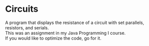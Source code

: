 # Circuits
A program that displays the resistance of a circuit with set parallels, resistors, and serials.<br>
This was an assignment in my Java Programming I course.<br>
If you would like to optimize the code, go for it.
